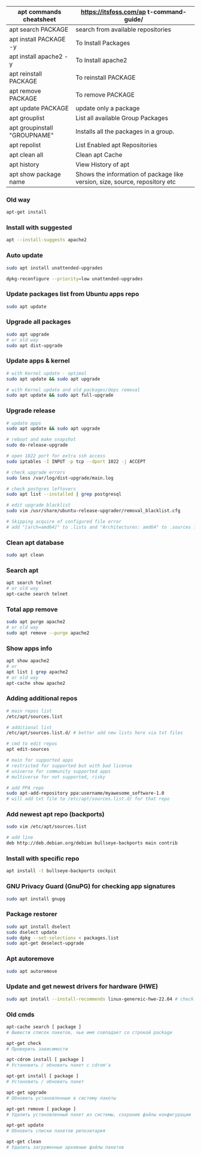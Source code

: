 | apt commands cheatsheet | https://itsfoss.com/ap t-command-guide/ |
| ----------------------- | --------------------------------------- |
| apt search PACKAGE      | search from available repositories      |
| apt install PACKAGE -y  | To Install Packages                     |
| apt install apache2 -y  | To Install apache2                      |
| apt reinstall PACKAGE   | To reinstall PACKAGE                    |
| apt remove PACKAGE      | To remove PACKAGE                       |
| apt update PACKAGE      | update only a package                   |
| apt grouplist                | List all available Group Packages                            |
| apt groupinstall "GROUPNAME" | Installs all the packages in a group.                        |
| apt repolist                 | List Enabled apt Repositories                                |
| apt clean all                | Clean apt Cache                                              |
| apt history                  | View History of apt                                          |
| apt show package name | Shows the information of package like version, size, source, repository etc |

### Old way

```bash
apt-get install
```

### Install with suggested

```bash
apt --install-suggests apache2
```

### Auto update

```bash
sudo apt install unattended-upgrades

dpkg-reconfigure --priority=low unattended-upgrades
```

### Update packages list from Ubuntu apps repo

```bash
sudo apt update
```

### Upgrade all packages

```bash
sudo apt upgrade
# or old way
sudo apt dist-upgrade
```

### Update apps & kernel

```bash
# with Kernel update - optimal 
sudo apt update && sudo apt upgrade

# with Kernel update and old packages/deps removal
sudo apt update && sudo apt full-upgrade
```

### Upgrade release

```bash
# update apps
sudo apt update && sudo apt upgrade

# reboot and make snapshot
sudo do-release-upgrade

# open 1022 port for extra ssh access
sudo iptables -I INPUT -p tcp --dport 1022 -j ACCEPT

# check upgrade errors
sudo less /var/log/dist-upgrade/main.log

# check postgres leftovers
sudo apt list --installed | grep postgresql

# edit upgrade blacklist
sudo vim /usr/share/ubuntu-release-upgrader/removal_blacklist.cfg

# Skipping acquire of configured file error
# add "[arch=amd64]" to .lists and "Architectures: amd64" to .sources files in "/etc/apt/sources.list.d/"
```

### Clean apt database

```bash
sudo apt clean
```

### Search apt

```bash
apt search telnet
# or old way
apt-cache search telnet
```

### Total app remove

```bash
sudo apt purge apache2
# or old way
sudo apt remove --purge apache2
```

### Show apps info

```bash
apt show apache2
# or
apt list | grep apache2
# or old way
apt-cache show apache2
```

### Adding additional repos

```bash
# main repos list
/etc/apt/sources.list

# additional list
/etc/apt/sources.list.d/ # better add new lists here via txt files

# cmd to edit repos
apt edit-sources

# main for supported apps
# restricted for supported but with bad license
# universe for community supported apps
# multiverse for not supported, risky

# add PPA repo
sudo apt-add-repository ppa:username/myawesome_software-1.0
# will add txt file to /etc/apt/sources.list.d/ for that repo
```

### Add newest apt repo (backports)

```bash
sudo vim /etc/apt/sources.list

# add line
deb http://deb.debian.org/debian bullseye-backports main contrib
```

### Install with specific repo

```bash
apt install -t bullseye-backports cockpit
```

### GNU Privacy Guard (GnuPG) for checking app signatures

```bash
sudo apt install gnupg
```

### Package restorer

```bash
sudo apt install dselect
sudo dselect update
sudo dpkg --set-selections < packages.list
sudo apt-get deselect-upgrade
```

### Apt autoremove

```bash
sudo apt autoremove
```

### Update and get newest drivers for hardware (HWE)

```bash
sudo apt install --install-recommends linux-genereic-hwe-22.04 # check & change version as needed
```

### Old cmds

```bash
apt-cache search [ package ]
# Вывести список пакетов, чье имя совпадает со строкой package

apt-get check
# Проверить зависимости

apt-cdrom install [ package ]
# Установить / обновить пакет с cdrom'а

apt-get install [ package ]
# Установить / обновить пакет

apt-get upgrade
# Обновить установленные в систему пакеты

apt-get remove [ package ]
# Удалить установленный пакет из системы, сохранив файлы конфигурации

apt-get update
# Обновить списки пакетов репозитария

apt-get clean
# Удалить загруженные архивные файлы пакетов
```